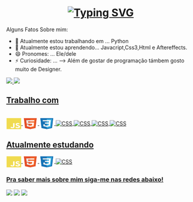 <h1 align="center">
<a href="https://git.io/typing-svg"><img src="https://readme-typing-svg.herokuapp.com?font=Righteous&size=30&pause=1000&center=falso&vCenter=falso&repeat=verdadeiro&random=falso&width=440&height=60&lines=Bem-Vindo(a)+ao+Meu+Perfil+%F0%9F%98%8A;Eu+Sou+Kaik+Pereira!" alt="Typing SVG" /></a>
</h1>



Alguns Fatos Sobre mim:

- 🔭 Atualmente estou trabalhando em ... Python
- 🌱 Atualmente estou aprendendo... Javacript,Css3,Html e Aftereffects.
- 😄 Pronomes: ... Ele/dele
- ⚡ Curiosidade: ... --> Além de gostar de programação támbem gosto muito de Designer.

 <div>
   <a href="https://github.com/kaaikpereira">
   <img height="180em" src="https://github-readme-stats.vercel.app/api?username=kaaikpereira&show_icons=true&theme=tokyonight&include_all_commits=true&count_private=true"/>
   <img height="180em" src="https://github-readme-stats.vercel.app/api/top-langs/?username=kaaikpereira&layout=compact&langs_count=6&theme=tokyonight"/>
</div>
 <h2>Trabalho com</h2>
<div style="display: inline_block"><br>
  <img align="center" alt="Js" height="30" width="40" src="https://raw.githubusercontent.com/devicons/devicon/master/icons/javascript/javascript-plain.svg">
  <img align="center" alt="HTML" height="30" width="40" src="https://raw.githubusercontent.com/devicons/devicon/master/icons/html5/html5-original.svg">
  <img align="center" alt="CSS" height="30" width="40" src="https://raw.githubusercontent.com/devicons/devicon/master/icons/css3/css3-original.svg">
  <img align="center" alt="CSS" height="30" width="40" src="https://cdn.jsdelivr.net/gh/devicons/devicon@latest/icons/python/python-original.svg" />
  <img align="center" alt="CSS" height="30" width="40" src="https://cdn.jsdelivr.net/gh/devicons/devicon@latest/icons/photoshop/photoshop-original.svg" />
  <img align="center" alt="CSS" height="30" width="40" src="https://cdn.jsdelivr.net/gh/devicons/devicon@latest/icons/illustrator/illustrator-plain.svg" />
  <img align="center" alt="CSS" height="30" width="40" src="https://cdn.jsdelivr.net/gh/devicons/devicon@latest/icons/aftereffects/aftereffects-original.svg" />
  <h2>Atualmente estudando</h2>
   <img align="center" alt="Js" height="30" width="40" src="https://raw.githubusercontent.com/devicons/devicon/master/icons/javascript/javascript-plain.svg">
  <img align="center" alt="HTML" height="30" width="40" src="https://raw.githubusercontent.com/devicons/devicon/master/icons/html5/html5-original.svg">
  <img align="center" alt="CSS" height="30" width="40" src="https://raw.githubusercontent.com/devicons/devicon/master/icons/css3/css3-original.svg">
  <img align="center" alt="CSS" height="30" width="40" src="https://cdn.jsdelivr.net/gh/devicons/devicon@latest/icons/aftereffects/aftereffects-original.svg" />
</div>
 
### Pra saber mais sobre mim siga-me nas redes abaixo!
 
<div> 
  
  <a href="https://instagram.com/kaaikpereira" target="_blank"><img src="https://img.shields.io/badge/-Instagram-%23E4405F?style=for-the-badge&logo=instagram&logoColor=white" target="_blank"></a>
  <a href = "mailto:kaikpereiranovais@gmail.com"><img src="https://img.shields.io/badge/Gmail-D14836?style=for-the-badge&logo=gmail&logoColor=white" target="_blank"></a>
  <a href="www.linkedin.com/in/kaaikpereira" target="_blank"><img src="https://img.shields.io/badge/-LinkedIn-%230077B5?style=for-the-badge&logo=linkedin&logoColor=white" target="_blank"></a>
</div>
